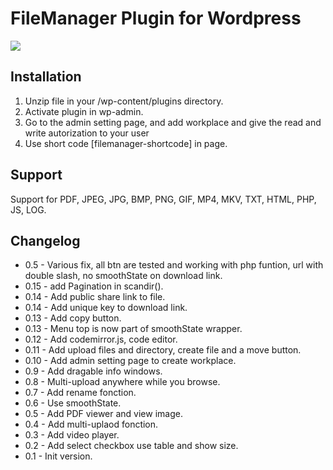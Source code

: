 # FileManager Plugin for Wordpress</br>

<img src="https://i.ibb.co/pRzWwvN/filemanager48756.png" />

## Installation

1. Unzip file in your /wp-content/plugins directory.
2. Activate plugin in wp-admin.
3. Go to the admin setting page, and add workplace and give the read and write autorization to your user
3. Use short code [filemanager-shortcode] in page.

## Support

Support for PDF, JPEG, JPG, BMP, PNG, GIF, MP4, MKV, TXT, HTML, PHP, JS, LOG.

## Changelog

- 0.5 - Various fix, all btn are tested and working with php funtion, url with double slash, no smoothState on download link.
- 0.15 - add Pagination in scandir().
- 0.14 - Add public share link to file.
- 0.14 - Add unique key to download link.
- 0.13 - Add copy button.
- 0.13 - Menu top is now part of smoothState wrapper.
- 0.12 - Add codemirror.js, code editor.
- 0.11 - Add upload files and directory, create file and a move button.
- 0.10 - Add admin setting page to create workplace.
- 0.9 - Add dragable info windows.
- 0.8 - Multi-upload anywhere while you browse.
- 0.7 - Add rename fonction.
- 0.6 - Use smoothState.
- 0.5 - Add PDF viewer and view image.
- 0.4 - Add multi-uplaod fonction.
- 0.3 - Add video player.
- 0.2 - Add select checkbox use table and show size.
- 0.1 - Init version.